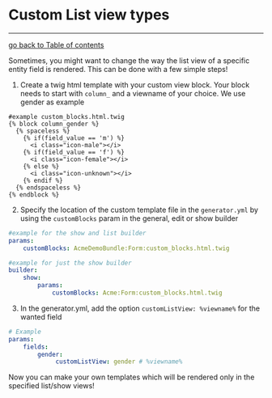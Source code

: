 # Custom List view types
---------------------------------------

[go back to Table of contents][back-to-index]

[back-to-index]: https://github.com/symfony2admingenerator/AdmingeneratorGeneratorBundle/blob/master/Resources/doc/documentation.md#7-cookbook

Sometimes, you might want to change the way the list view of a specific entity field is rendered. This can be done with a few simple steps!

1. Create a twig html template with your custom view block. Your block needs to start with `column_` and a viewname of your choice. We use gender as example
```twig
#example custom_blocks.html.twig
{% block column_gender %}
  {% spaceless %}
    {% if(field_value == 'm') %}
      <i class="icon-male"></i>
    {% if(field_value == 'f') %}
      <i class="icon-female"></i>
    {% else %}
      <i class="icon-unknown"></i>
    {% endif %}
  {% endspaceless %}
{% endblock %}
```

2. Specify the location of the custom template file in the `generator.yml` by using the `customBlocks` param in the general, edit or show builder
```yaml
#example for the show and list builder
params:
    customBlocks: AcmeDemoBundle:Form:custom_blocks.html.twig
```
```yaml
#example for just the show builder
builder:
    show:
        params:
            customBlocks: Acme:Form:custom_blocks.html.twig
```

3. In the generator.yml, add the option `customListView: %viewname%` for the wanted field 
```yaml
# Example
params: 
    fields:
        gender:
             customListView: gender # %viewname%
```

Now you can make your own templates which will be rendered only in the specified list/show views!